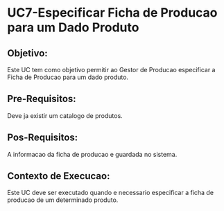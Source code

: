 # UC7-Especificar Ficha de Producao para um Dado Produto



## Objetivo:

Este UC tem como objetivo permitir ao Gestor de Producao especificar a Ficha de Producao para um dado produto.

## Pre-Requisitos:

Deve ja existir um catalogo de produtos.

## Pos-Requisitos:

A informacao da ficha de producao e guardada no sistema.

## Contexto de Execucao:

Este UC deve ser executado quando e necessario especificar a ficha de producao de um determinado produto.